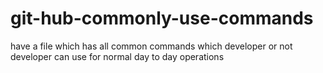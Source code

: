 # git-hub-commonly-use-commands
have a file which has all common commands which developer or not developer can use for normal day to day operations

